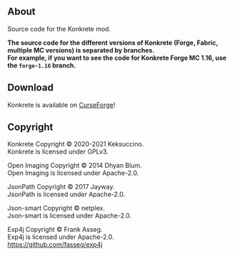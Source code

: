 ## About

Source code for the Konkrete mod.

**The source code for the different versions of Konkrete (Forge, Fabric, multiple MC versions) is separated by branches.**<br>
**For example, if you want to see the code for Konkrete Forge MC 1.16, use the `forge-1.16` branch.**

## Download

Konkrete is available on [CurseForge](https://www.curseforge.com/minecraft/mc-mods/konkrete)!

## Copyright

Konkrete Copyright © 2020-2021 Keksuccino.<br>
Konkrete is licensed under GPLv3.<br>

Open Imaging Copyright © 2014 Dhyan Blum.<br>
Open Imaging is licensed under Apache-2.0.

JsonPath Copyright © 2017 Jayway.<br>
JsonPath is licensed under Apache-2.0.

Json-smart Copyright © netplex.<br>
Json-smart is licensed under Apache-2.0.

Exp4j Copyright © Frank Asseg.<br>
Exp4j is licensed under Apache-2.0.<br>
https://github.com/fasseg/exp4j
